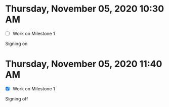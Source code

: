 # Thursday, November 05, 2020 10:30 AM
- [ ] Work on Milestone 1

Signing on 

# Thursday, November 05, 2020 11:40 AM
- [X] Work on Milestone 1

Signing off 